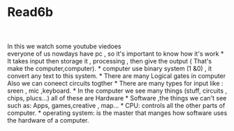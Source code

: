 # Read6b
<br/>
<br/>
In this we watch some youtube viedoes
<br/>
everyone of us nowdays have pc , so it's important to know how it's work
* It takes input then storage it , processing , then give the output ( That's make the computer,computer).
* computer use binary system (1 &0) , it convert any text to this system.
* There are many Logical gates in computer Also we can coneect circuits togther
* There are many types for input like : sreen , mic ,keyboard.
* In the computer we see many things (stuff, circuits , chips, plucs...) all of these are Hardware
* Software ,the things we can't see such as: Apps, games,creative , map...
* CPU: controls all the other parts of computer.
* operating system: is the master that manges how software uses the hardware of a computer.
